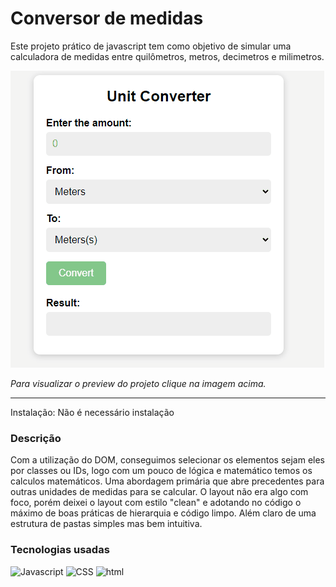 # Conversor de medidas
Este projeto prático de javascript tem como objetivo de simular uma calculadora de medidas entre quilômetros, metros, decimetros e milimetros.

[![Preview do projeto](./01_UnitConverter.gif "Clique para acesasr o preview do Projeto")](https://gleristoncastro.com.br/portfolio/github/preview/javascript_projects/01_UnitConverter/)


_Para visualizar o preview do projeto clique na imagem acima._
______________________

Instalação: Não é necessário instalação

### Descrição

Com a utilização do DOM, conseguimos selecionar os elementos sejam eles por classes ou IDs, logo com um pouco de lógica e matemático temos os calculos matemáticos. Uma abordagem primária que abre precedentes para outras unidades de medidas para se calcular. O layout não era algo com foco, porém deixei o layout com estilo "clean" e adotando no código o máximo de boas práticas de hierarquia e código limpo. Além claro de uma estrutura de pastas simples mas bem intuitiva.

### Tecnologias usadas

![Javascript](https://gleristoncastro.com.br//portfolio/github/preview/globalImages/javascript.svg)
![CSS](https://gleristoncastro.com.br/portfolio/github/preview/globalImages/css3.svg)
![html](https://gleristoncastro.com.br/portfolio/github/preview/globalImages/html5.svg)
